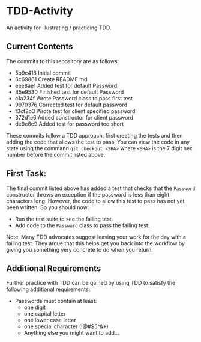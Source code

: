 # TDD-Activity

An activity for illustrating / practicing TDD.

## Current Contents

The commits to this repository are as follows:

- 5b9c418 Initial commit
- 6c69861 Create README.md
- eee8ae1 Added test for default Password
- 45e9530 Finished test for default Password
- c1a234f Wrote Password class to pass first test
- 9970376 Corrected test for default password
- f3cf2b3 Wrote test for client specified password
- 372d1e6 Added constructor for client password
- de9e6c9 Added test for password too short

These commits follow a TDD approach, first creating the tests and then adding
the code that allows the test to pass.  You can view the code in any state using
the command `git checkout <SHA>` where `<SHA>` is the 7 digit hex number before
the commit listed above.

## First Task:

The final commit listed above has added a test that checks that the 
`Password` constructor throws an exception if the password is less than
eight characters long.  However, the code to allow this test to pass has 
not yet been written.  So you should now:

- Run the test suite to see the failing test.
- Add code to the `Password` class to pass the failing test.

Note: Many TDD advocates suggest leaving your work for the day 
with a failing test. They argue that this helps get you back into
the workflow by giving you something very concrete to do when you return.

## Additional Requirements

Further practice with TDD can be gained by using TDD to satisfy the 
following additional requirements:

- Passwords must contain at least:
  - one digit
  - one capital letter
  - one lower case letter
  - one special character (!@#$5^&*) 
  - Anything else you might want to add...